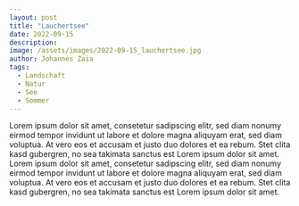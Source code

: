 ```yaml
---
layout: post
title: "Lauchertsee"
date: 2022-09-15
description: 
image: /assets/images/2022-09-15_lauchertsee.jpg
author: Johannes Zaia
tags: 
  - Landschaft
  - Natur
  - See
  - Sommer
---
```

Lorem ipsum dolor sit amet, consetetur sadipscing elitr, sed diam nonumy eirmod tempor invidunt ut labore et dolore magna aliquyam erat, sed diam voluptua. At vero eos et accusam et justo duo dolores et ea rebum. Stet clita kasd gubergren, no sea takimata sanctus est Lorem ipsum dolor sit amet. Lorem ipsum dolor sit amet, consetetur sadipscing elitr, sed diam nonumy eirmod tempor invidunt ut labore et dolore magna aliquyam erat, sed diam voluptua. At vero eos et accusam et justo duo dolores et ea rebum. Stet clita kasd gubergren, no sea takimata sanctus est Lorem ipsum dolor sit amet.